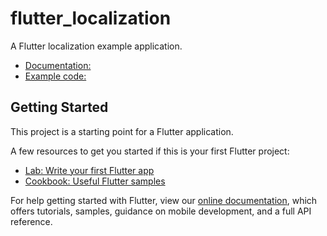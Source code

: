 # flutter_localization

A Flutter localization example application.
- [Documentation:](https://flutter.dev/docs/development/accessibility-and-localization/internationalization)
- [Example code:](https://github.com/flutter/website/tree/master/examples/internationalization)

## Getting Started

This project is a starting point for a Flutter application.

A few resources to get you started if this is your first Flutter project:

- [Lab: Write your first Flutter app](https://flutter.dev/docs/get-started/codelab)
- [Cookbook: Useful Flutter samples](https://flutter.dev/docs/cookbook)

For help getting started with Flutter, view our
[online documentation](https://flutter.dev/docs), which offers tutorials,
samples, guidance on mobile development, and a full API reference.
